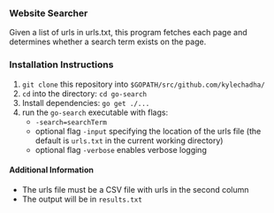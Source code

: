 ### Website Searcher

Given a list of urls in urls.txt, this program fetches each page and determines whether a search term exists on the page.

### Installation Instructions

1. `git clone` this repository into `$GOPATH/src/github.com/kylechadha/`
2. `cd` into the directory: `cd go-search`
3. Install dependencies: `go get ./...`
4. run the `go-search` executable with flags:
	- `-search=searchTerm` 
	- optional flag `-input` specifying the location of the urls file (the default is `urls.txt` in the current working directory)
	- optional flag `-verbose` enables verbose logging

#### Additional Information

- The urls file must be a CSV file with urls in the second column
- The output will be in `results.txt`
